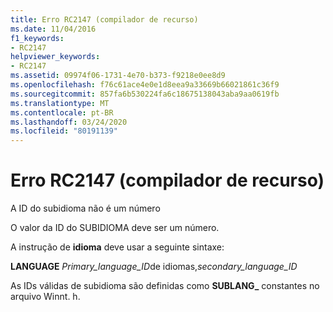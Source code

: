 ```yaml
---
title: Erro RC2147 (compilador de recurso)
ms.date: 11/04/2016
f1_keywords:
- RC2147
helpviewer_keywords:
- RC2147
ms.assetid: 09974f06-1731-4e70-b373-f9218e0ee8d9
ms.openlocfilehash: f76c61ace4e0e1d8eea9a33669b66021861c36f9
ms.sourcegitcommit: 857fa6b530224fa6c18675138043aba9aa0619fb
ms.translationtype: MT
ms.contentlocale: pt-BR
ms.lasthandoff: 03/24/2020
ms.locfileid: "80191139"
---
```

# <a name="resource-compiler-error-rc2147"></a>Erro RC2147 (compilador de recurso)

A ID do subidioma não é um número

O valor da ID do SUBIDIOMA deve ser um número.

A instrução de **idioma** deve usar a seguinte sintaxe:

**LANGUAGE** *Primary_language_ID*de idiomas,*secondary_language_ID*

As IDs válidas de subidioma são definidas como **SUBLANG_** constantes no arquivo Winnt. h.
